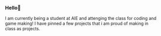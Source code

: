 ### Hello👋

I am currently being a student at AIE and attenging the class for coding and game making!
I have pinned a few projects that i am proud of making in class as projects.
